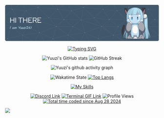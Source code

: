 ![Header](https://github.com/Yuuzi261/Yuuzi261/blob/main/img/github-header-image.png)

<p align="center">
<a href="https://git.io/typing-svg"><img src="https://readme-typing-svg.demolab.com?font=Fira+Code&pause=1000&color=B7E0F3&center=true&vCenter=true&width=800&separator=%3C&lines=package+goddrinksjava;%3Cpublic+class+GodDrinksJava+%7B%3Cpublic+static+void+main(String%5B%5D+args)+%7B%3CThing+me+%3D+new+Lovable(%22Me%22%2C+0%2C+true%2C+-1%2C+false);%3CThing+you+%3D+new+Lovable(%22You%22%2C+0%2C+false%2C+-1%2C+false);%3CWorld+world+%3D+new+World(5);%3Cworld.addThing(me);%3Cworld.addThing(you);%3Cworld.startSimulation();%3Cif(me+instanceof+PointSet)%7B%3Cyou.addAttribute(me.getDimensions().toAttribute());%7D%3Cif(me+instanceof+Circle)%7B%3Cyou.addAttribute(me.getCircumference().toAttribute());%7D%3Cif(me+instanceof+SineWave)%7B%3Cyou.addAction(%22sit%22%2C+me.getTangent(you.getXPosition()));%7D%3Cif(me+instanceof+Sequence)%7B%3Cme.setLimit(you.toLimit());%7D%3Cme.toggleCurrent();%3Cme.canSee(false);%3Cme.addFeeling(%22dizzy%22);%3Cworld.timeTravelForTwo(%22AD%22%2C+617%2C+me%2C+you);%3Cworld.timeTravelForTwo(%22BC%22%2C+3691%2C+me%2C+you);%3Cworld.unite(me%2C+you);%3Cif(me.getNumSimulationsAvailable()+%3E%3D%3Cyou.getNumSimulationsNeeded())%7B%3Cyou.setSatisfaction(me.toSatisfaction());%7D%3Cif(you.getFeelingIndex(%22happy%22)+!%3D+-1)%7B%3Cme.requestExecution(world);%7D%3Cworld.lockThing(me);%3Cworld.lockThing(you);%3Cif(me+instanceof+Eggplant)%7B%3Cyou.addAttribute(me.getNutrients().toAttribute());%3Cme.resetNutrients();%7D%3Cif(me+instanceof+Tomato)%7B%3Cyou.addAttribute(me.getAntioxidants().toAttribute());%3Cme.resetAntioxidants();%7D%3Cif(me+instanceof+TabbyCat)%7B%3Cme.purr();%7D%3Cif(world.getGod().equals(me))%7B%3CSphime.setProof(you.toProof());%7D%3Cme.toggleGender();%3Cworld.procreate(me%2C+you);%3Cme.toggleRoleBDSM();%3Cworld.makeHigh(me);%3Cworld.makeHigh(you);%3Cif(me.getSenseIndex(%22vibration%22))%7B%3Cme.addFeeling(%22complete%22);%7D%3Cworld.unlock(you);%3Cworld.removeThing(you);%3Cme.lookFor(you%2C+world);%3Cme.lookFor(you%2C+world);%3Cme.lookFor(you%2C+world);%3Cme.lookFor(you%2C+world);%3Cme.lookFor(you%2C+world);%3Cif(me.getMemory().isErasable())%7B%3Cme.removeFeeling(%22disheartened%22);%7D%3Ctry%7B%3Cme.setOpinion(me.getOpinionIndex(%22you+are+here%22)%2C+false);%7D%3Ccatch(IllegalArgumentException+e)%7B%3Cworld.announce(%22God+is+always+true.%22);%7D%3Cworld.runExecution();%3Cworld.runExecution();%3Cworld.runExecution();%3Cworld.runExecution();%3Cworld.runExecution();%3Cworld.runExecution();%3Cworld.runExecution();%3Cworld.runExecution();%3Cworld.runExecution();%3Cworld.runExecution();%3Cworld.runExecution();%3Cworld.runExecution();%3Cworld.announce(%221%22%2C+%22de%22);%3Cworld.announce(%222%22%2C+%22es%22);%3Cworld.announce(%223%22%2C+%22fr%22);%3Cworld.announce(%224%22%2C+%22kr%22);%3Cworld.announce(%225%22%2C+%22se%22);%3Cworld.announce(%226%22%2C+%22cn%22);%3Cworld.runExecution();%3Cif(world.isExecutableBy(me))%7B%3Cyou.setExecution(me.toExecution());%7D%3Cif(world.getThingIndex(you)+!%3D+-1)%7B%3Cworld.runExecution();%7D%3Cme.escape(world);%3Cme.learnTopic(%22love%22);%3Cme.takeExamTopic(%22love%22);%3Cme.getAlgebraicExpression(%22love%22);%3Cme.escape(%22love%22);%3Cworld.execute(me);%7D%7D" alt="Typing SVG" /></a>
</p>

<p align="center">
<img width="400" src="https://github-readme-stats-yuuzi261s-projects.vercel.app/api?username=yuuzi261&show_icons=true&hide_border=true&theme=transparent&title_color=b7e0f3&text_color=8ab0c6&icon_color=c6c6c6&include_all_commits=true&rank_icon=github" alt="Yuuzi's GitHub stats" />
<img width="400" src="github-readme-streak-stats-nq9b7yv4h-yuuzi261s-projects.vercel.app?user=yuuzi261&theme=dark&mode=weekly&background=EBEBEB00&fire=B7E0F3&currStreakNum=AEE5FF&sideLabels=B7E0F3&sideNums=B7E0F3&ring=B7E0F3&currStreakLabel=AEE5FF&border=EBEBEB00" alt="GitHub Streak" />
</p>

<p align="center">
<img width="800" src="https://github-readme-activity-graph.vercel.app/graph?username=yuuzi261&custom_title=Contribution%20Graph&theme=github-compact&line=8ab0c6&point=b7e0f3&hide_border=true" alt="Yuuzi's github activity graph" />
</p>

<p align="center">
<img align="center" src="https://github-readme-stats-yuuzi261s-projects.vercel.app/api/wakatime?username=yuuzi&theme=transparent&title_color=b7e0f3&text_color=8ab0c6&hide_border=true&layout=compact&langs_count=22&range=all_time" alt="Wakatime State" />
<a href="https://github.com/yuuzi261?tab=repositories"><img align="center" src="https://github-readme-stats-yuuzi261s-projects.vercel.app/api/top-langs/?username=yuuzi261&layout=donut-vertical&hide_border=true&theme=transparent&title_color=b7e0f3&text_color=8ab0c6" alt="Top Langs" /></a>
</p>

<p align="center">
<a href="https://skillicons.dev"><img src="https://skillicons.dev/icons?i=py,c,cpp,java,html,css,js,php,bash,powershell,sqlite,discord,vscode,linux,windows" alt="My Skills" /></a>
</p>

<p align="center">
<a href="https://discord.com/users/431016551261405195"><img src="https://img.shields.io/badge/Discord-%237289DA.svg?logo=discord&logoColor=white" alt="Discord Link" /></a>
<a href="https://github.com/Yuuzi261/Yuuzi261/blob/main/img/terminal.gif"><img src="https://img.shields.io/badge/NyaShell-informational?style=flat&logo=gnubash&logoColor=black&color=b7e0f3" alt="Terminal GIF Link" /></a>
<img src="https://komarev.com/ghpvc/?username=yuuzi261&color=8ab0c6" alt="Profile Views" />
<a href="https://wakatime.com/@855b2f71-6fee-429a-a660-acc5d9f553e5"><img src="https://wakatime.com/badge/user/855b2f71-6fee-429a-a660-acc5d9f553e5.svg" alt="Total time coded since Aug 28 2024" /></a>
</p>

<!-- [![Hits](https://hits.sh/github.com/yuuzi261/hits.svg)](https://hits.sh/github.com/yuuzi261/hits/) -->

<!-- ![](https://img.shields.io/badge/OS-Windows-informational?style=flat&logo=Windows&logoColor=white&color=b7e0f3)
![](https://img.shields.io/badge/Editer-vscode-informational?style=flat&logo=visualstudiocode&logoColor=white&color=b7e0f3)
![](https://img.shields.io/badge/Code-Python-informational?style=flat&logo=Python&logoColor=white&color=b7e0f3)
![](https://img.shields.io/badge/Code-C-informational?style=flat&logo=c&logoColor=white&color=b7e0f3)
![](https://img.shields.io/badge/Code-C++-informational?style=flat&logo=cplusplus&logoColor=white&color=b7e0f3)
![](https://img.shields.io/badge/Shell-wt-informational?style=flat&logo=windowsterminal&logoColor=white&color=b7e0f3) -->

[![](https://raw.githubusercontent.com/Yuuzi261/Yuuzi261/main/img/nachoneko.png)](https://github.com/Yuuzi261/Yuuzi261/tree/main/md/declaration.md)
